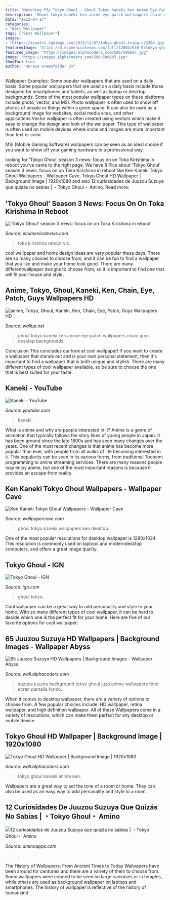 ```yaml
---
title: "Matching Pfp Tokyo Ghoul : Ghoul Tokyo Kaneki Ken Anime Eye Patch Wallpapers Chain Guys Desktop Backgrounds"
description: "Ghoul tokyo kaneki ken anime eye patch wallpapers chain guys desktop backgrounds"
date: "2022-04-17"
categories:
- "Best Wallpaper"
tags: ["Best Wallpaper"]
images:
- "https://assets1.ignimgs.com/2015/12/07/tokyo-ghoul-tvjpg-c73264.jpg"
featuredImage: "https://d.ecumenicalnews.com/full/12803/630-0/tokyo-ghoul.jpg"
featured_image: "https://images.alphacoders.com/596/596607.jpg"
image: "https://images.alphacoders.com/596/596607.jpg"
ShowToc: true
author: "Horace Greenfelder IV"
---
```



Wallpaper Examples: Some popular wallpapers that are used on a daily basis.
Some popular wallpapers that are used on a daily basis include those designed for smartphones and tablets, as well as laptop or desktop backgrounds. Some of the most popular wallpaper types on these platforms include photo, vector, and MSI. 
Photo wallpaper is often used to show off photos of people or things within a given space. It can also be used as a background image for websites, social media sites, and other applications.Vector wallpaper is often created using vectors which make it easy to change the design and look of the wallpaper. This type of wallpaper is often used on mobile devices where icons and images are more important than text or color. 

MSI (Mobile Gaming Software) wallpapers can be seen as an ideal choice if you want to show off your gaming hardware in a professional way.

	

		
looking for &#039;Tokyo Ghoul&#039; season 3 news: focus on on Toka Kirishima in reboot you've came to the right page. We have 8 Pics about &#039;Tokyo Ghoul&#039; season 3 news: focus on on Toka Kirishima in reboot like Ken Kaneki Tokyo Ghoul Wallpapers - Wallpaper Cave, Tokyo Ghoul HD Wallpaper | Background Image | 1920x1080 and also 12 curiosidades de Juuzou Suzuya que quizás no sabias | ・Tokyo Ghoul・ Amino. Read more:
		
    
## &#039;Tokyo Ghoul&#039; Season 3 News: Focus On On Toka Kirishima In Reboot

<img loading=lazy src="https://d.ecumenicalnews.com/full/12803/630-0/tokyo-ghoul.jpg" onerror="this.onerror=null;this.src='https://tse4.mm.bing.net/th?id=OIP.Kca5HMwzXqYcW45isQnWWAHaLH&amp;pid=15.1';" alt="&#039;Tokyo Ghoul&#039; season 3 news: focus on on Toka Kirishima in reboot">

_Source: ecumenicalnews.com_

>toka kirishima reboot viz. 

	

cool wallpaper and home design ideas are very popular these days. There are so many choices to choose from, and it can be fun to find a wallpaper that you like and make your home look good. There are many differentwallpaper designs to choose from, so it is important to find one that will fit your house and style.

    
## Anime, Tokyo, Ghoul, Kaneki, Ken, Chain, Eye, Patch, Guys Wallpapers HD

<img loading=lazy src="https://wallup.net/wp-content/uploads/2019/10/576317-anime-tokyo-ghoul-kaneki-ken-chain-eye-patch-guys.jpg" onerror="this.onerror=null;this.src='https://tse1.mm.bing.net/th?id=OIP.KXZl6ZStYN_vrcziMC-8QwHaE8&amp;pid=15.1';" alt="anime, Tokyo, Ghoul, Kaneki, Ken, Chain, Eye, Patch, Guys Wallpapers HD">

_Source: wallup.net_

>ghoul tokyo kaneki ken anime eye patch wallpapers chain guys desktop backgrounds. 

	

Conclusion
This concludes our look at cool wallpaper! If you want to create a wallpaper that stands out and is your own personal statement, then it's important to find a wallpaper that is both unique and stylish. There are many different types of cool wallpaper available, so be sure to choose the one that is best suited for your taste.

    
## Kaneki - YouTube

<img loading=lazy src="https://yt3.ggpht.com/a/AATXAJw0pWtKfefAk8E_LPrECUvouMONp4hra52nZA=s900-c-k-c0xffffffff-no-rj-mo" onerror="this.onerror=null;this.src='https://tse4.mm.bing.net/th?id=OIP.SBIZAKn8Z101is91vVf-6wHaHa&amp;pid=15.1';" alt="Kaneki - YouTube">

_Source: youtube.com_

>kaneki. 

	

What is anime and why are people interested in it?
Anime is a genre of animation that typically follows the story lines of young people in Japan. It has been around since the late 1800s and has seen many changes over the years. One of the most recent changes is that anime has become more popular than ever, with people from all walks of life becoming interested in it. This popularity can be seen in its various forms, from traditional Toonami programming to online streaming services. There are many reasons people may enjoy anime, but one of the most important reasons is because it provides an escape from reality.

    
## Ken Kaneki Tokyo Ghoul Wallpapers - Wallpaper Cave

<img loading=lazy src="https://wallpapercave.com/wp/wp2396600.png" onerror="this.onerror=null;this.src='https://tse2.mm.bing.net/th?id=OIP.LKRwq-3p5JCmCwu_tu8MbgHaGl&amp;pid=15.1';" alt="Ken Kaneki Tokyo Ghoul Wallpapers - Wallpaper Cave">

_Source: wallpapercave.com_

>ghoul tokyo kaneki wallpapers ken desktop. 

	

One of the most popular resolutions for desktop wallpaper is 1280x1024. This resolution is commonly used on laptops and moderndesktop computers, and offers a great image quality.

    
## Tokyo Ghoul - IGN

<img loading=lazy src="https://assets1.ignimgs.com/2015/12/07/tokyo-ghoul-tvjpg-c73264.jpg" onerror="this.onerror=null;this.src='https://tse2.mm.bing.net/th?id=OIP.nNWD-ZEXXLY-_W7dPIXIzQAAAA&amp;pid=15.1';" alt="Tokyo Ghoul - IGN">

_Source: ign.com_

>ghoul tokyo. 

	

Cool wallpaper can be a great way to add personality and style to your home. With so many different types of cool wallpaper, it can be hard to decide which one is the perfect fit for your home. Here are five of our favorite options for cool wallpaper: 

    
## 65 Juuzou Suzuya HD Wallpapers | Background Images - Wallpaper Abyss

<img loading=lazy src="https://images.alphacoders.com/596/596607.jpg" onerror="this.onerror=null;this.src='https://tse1.mm.bing.net/th?id=OIP.y3KU6rse7xKVBKwpylznugHaEw&amp;pid=15.1';" alt="65 Juuzou Suzuya HD Wallpapers | Background Images - Wallpaper Abyss">

_Source: wall.alphacoders.com_

>suzuya juuzou background tokyo ghoul juzo anime wallpapers fond ecran pantalla fondo. 

	

When it comes to desktop wallpaper, there are a variety of options to choose from. A few popular choices include: HD wallpaper, retina wallpaper, and high definition wallpaper. All of these Wallpapers come in a variety of resolutions, which can make them perfect for any desktop or mobile device. 

    
## Tokyo Ghoul HD Wallpaper | Background Image | 1920x1080

<img loading=lazy src="https://images.alphacoders.com/849/thumb-1920-849775.jpg" onerror="this.onerror=null;this.src='https://tse4.mm.bing.net/th?id=OIP.q9y_MFVHqo-ZP1mMdq6EMQHaEK&amp;pid=15.1';" alt="Tokyo Ghoul HD Wallpaper | Background Image | 1920x1080">

_Source: wall.alphacoders.com_

>tokyo ghoul kaneki anime ken. 

	

Wallpapers are a great way to set the tone of a room or home. They can also be used as an easy way to add personality and style to a room.

    
## 12 Curiosidades De Juuzou Suzuya Que Quizás No Sabias | ・Tokyo Ghoul・ Amino

<img loading=lazy src="https://pm1.narvii.com/6445/f45a6b274ece0107ddc8b7dc0a4d4d5cdfa24787_hq.jpg" onerror="this.onerror=null;this.src='https://tse1.mm.bing.net/th?id=OIP.jMUDqFKA5il-A8Dr1HH1qgHaG8&amp;pid=15.1';" alt="12 curiosidades de Juuzou Suzuya que quizás no sabias | ・Tokyo Ghoul・ Amino">

_Source: aminoapps.com_

>. 

	

The History of Wallpapers: From Ancient Times to Today
Wallpapers have been around for centuries and there are a variety of them to choose from. Some wallpapers were created to be seen on large canvases or in temples, while others are used as background wallpaper on laptops and smartphones. The history of wallpaper is reflective of the history of humankind.

